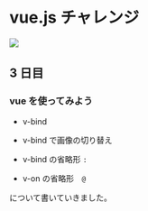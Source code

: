 # vue.js チャレンジ

![](https://jp.vuejs.org/images/logo.png)

## 3 日目

### vue を使ってみよう

- v-bind

- v-bind で画像の切り替え
- v-bind の省略形 `:`

- v-on の省略形　`@`

について書いていきました。

